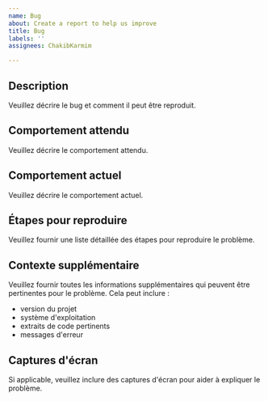 ```yaml
---
name: Bug
about: Create a report to help us improve
title: Bug
labels: ''
assignees: ChakibKarmim

---
```


## Description

Veuillez décrire le bug et comment il peut être reproduit.

## Comportement attendu

Veuillez décrire le comportement attendu.

## Comportement actuel

Veuillez décrire le comportement actuel.

## Étapes pour reproduire

Veuillez fournir une liste détaillée des étapes pour reproduire le problème.

## Contexte supplémentaire

Veuillez fournir toutes les informations supplémentaires qui peuvent être pertinentes pour le problème. Cela peut inclure :
- version du projet
- système d'exploitation
- extraits de code pertinents
- messages d'erreur

## Captures d'écran

Si applicable, veuillez inclure des captures d'écran pour aider à expliquer le problème.